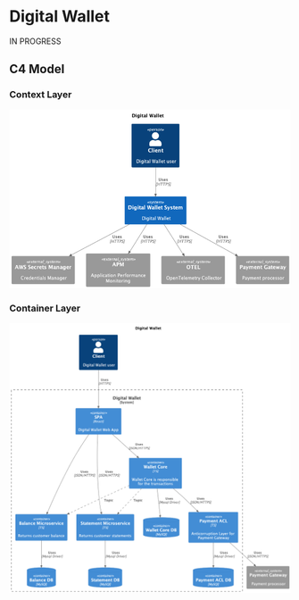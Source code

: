 # Digital Wallet

IN PROGRESS

## C4 Model

### Context Layer
<p align="center">
    <img src="./docs/c4-model/context-diagram.png" />
</p>

### Container Layer

<p align="center">
    <img src="./docs/c4-model/container-diagram.png" />
</p>